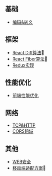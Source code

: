 ## 基础
- [编码&转义](https://github.com/xwchris/blog/issues/68)

## 框架
- [React Diff算法]():bug:
- [React Fiber算法]():bug:
- [Redux实现](https://github.com/xwchris/blog/issues/67)
  
## 性能优化
- [前端性能优化](https://github.com/xwchris/blog/issues/72)

## 网络
- [TCP&HTTP](https://github.com/xwchris/blog/issues/17)
- [CORS跨域](https://github.com/xwchris/blog/issues/30)

## 其他
- [WEB安全](https://github.com/xwchris/blog/issues/55)
- [移动端适配方案]():bug:
